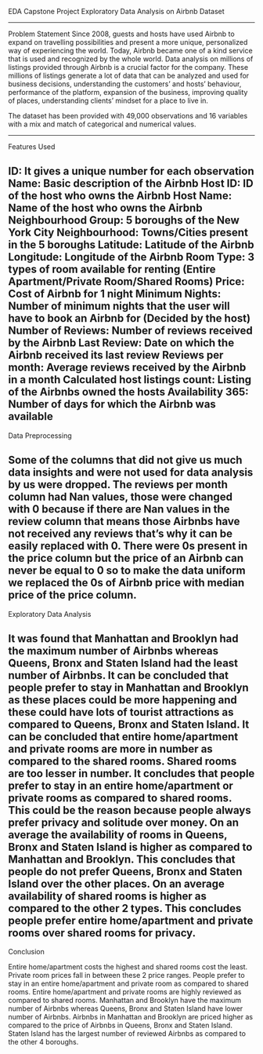EDA Capstone Project
Exploratory Data Analysis on Airbnb Dataset

------------------------------------------------------------------------

Problem Statement
Since 2008, guests and hosts have used Airbnb to expand on travelling possibilities and present a more unique, personalized way of experiencing the world. Today, Airbnb became one of a kind service that is used and recognized by the whole world. Data analysis on millions of listings provided through Airbnb is a crucial factor for the company. These millions of listings generate a lot of data that can be analyzed and used for business decisions, understanding the customers’ and hosts’ behaviour, performance of the platform, expansion of the business, improving quality of places, understanding clients’ mindset for a place to live in.

The dataset has been provided with 49,000 observations and 16 variables with a mix and match of categorical and numerical values.

------------------------------------------------------------------------

Features Used

ID: It gives a unique number for each observation
Name: Basic description of the Airbnb
Host ID: ID of the host who owns the Airbnb
Host Name: Name of the host who owns the Airbnb
Neighbourhood Group: 5 boroughs of the New York City
Neighbourhood: Towns/Cities present in the 5 boroughs
Latitude: Latitude of the Airbnb
Longitude: Longitude of the Airbnb
Room Type: 3 types of room available for renting (Entire Apartment/Private Room/Shared Rooms)
Price: Cost of Airbnb for 1 night
Minimum Nights: Number of minimum nights that the user will have to book an Airbnb for (Decided by the host)
Number of Reviews: Number of reviews received by the Airbnb
Last Review: Date on which the Airbnb received its last review
Reviews per month: Average reviews received by the Airbnb in a month
Calculated host listings count: Listing of the Airbnbs owned the hosts
Availability 365: Number of days for which the Airbnb was available
------------------------------------------------------------------------

Data Preprocessing

Some of the columns that did not give us much data insights and were not used for data analysis by us were dropped.
The reviews per month column had Nan values, those were changed with 0 because if there are Nan values in the review column that means those Airbnbs have not received any reviews that’s why it can be easily replaced with 0.
There were 0s present in the price column but the price of an Airbnb can never be equal to 0 so to make the data uniform we replaced the 0s of Airbnb price with median price of the price column.
------------------------------------------------------------------------

Exploratory Data Analysis

It was found that Manhattan and Brooklyn had the maximum number of Airbnbs whereas Queens, Bronx and Staten Island had the least number of Airbnbs. It can be concluded that people prefer to stay in Manhattan and Brooklyn as these places could be more happening and these could have lots of tourist attractions as compared to Queens, Bronx and Staten Island.
It can be concluded that entire home/apartment and private rooms are more in number as compared to the shared rooms. Shared rooms are too lesser in number. It concludes that people prefer to stay in an entire home/apartment or private rooms as compared to shared rooms. This could be the reason because people always prefer privacy and solitude over money.
On an average the availability of rooms in Queens, Bronx and Staten Island is higher as compared to Manhattan and Brooklyn. This concludes that people do not prefer Queens, Bronx and Staten Island over the other places. On an average availability of shared rooms is higher as compared to the other 2 types. This concludes people prefer entire home/apartment and private rooms over shared rooms for privacy.
------------------------------------------------------------------------

Conclusion

Entire home/apartment costs the highest and shared rooms cost the least. Private room prices fall in between these 2 price ranges.
People prefer to stay in an entire home/apartment and private room as compared to shared rooms.
Entire home/apartment and private rooms are highly reviewed as compared to shared rooms.
Manhattan and Brooklyn have the maximum number of Airbnbs whereas Queens, Bronx and Staten Island have lower number of Airbnbs.
Airbnbs in Manhattan and Brooklyn are priced higher as compared to the price of Airbnbs in Queens, Bronx and Staten Island.
Staten Island has the largest number of reviewed Airbnbs as compared to the other 4 boroughs.
